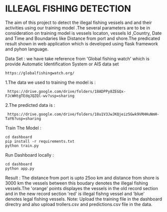 # ILLEAGL FISHING DETECTION

The aim of this project to detect the illegal fishing vessels and and their activities using our training model .The several parameters are to be in consideration on training model is vessels locaton, vessels Id ,Country, Date and Time and Boundaries like Distance from port and shore.The predicated result shown in web application which is developed using  flask framework and pyhon language. 

Data Set : 
we have take  reference from 'Global fishing watch' which is provide Automatic Identification System or AIS data set 

    https://globalfishingwatch.org/
 
 1.The data we used to training the model is :
     
     https://drive.google.com/drive/folders/18ADPPy8ZEGQx-FJcWHtgTEdqJQZQl-wv?usp=sharing

 2.The predicted data is :
     
     https://drive.google.com/drive/folders/18u1V3JwJKQjeiz5Gwk9VRHHuNmH-TaY6?usp=sharing
 
 
Train The Model :
  
    cd dashboard
    pip install -r requirements.txt
    python train.py
 
Run Dashboard locally : 
    
    cd dashboard
    python app.py

 Result : 
      The distance from port is upto 25oo km and distance from shore is 3000 km the vessels between this boudary denotes the illegal fishing vessels.The 'orange' points displayes the vessels  in the old record section and in the new record section 'red' is illegal fishng vessel and 'blue' denotes legal fishing vessels.
Note: Upload the training file in the dashboard directry and also upload trollers.csv and predictions.csv file in the data.
